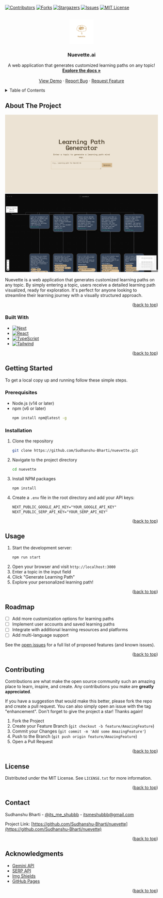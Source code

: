 
<a name="readme-top"></a>

<!-- PROJECT SHIELDS -->
[![Contributors][contributors-shield]][contributors-url]
[![Forks][forks-shield]][forks-url]
[![Stargazers][stars-shield]][stars-url]
[![Issues][issues-shield]][issues-url]
[![MIT License][license-shield]][license-url]


<br />
<div align="center">
  <a href="https://github.com/Sudhanshu-Bharti/nuevette">
    <img src="Nuevette.png" alt="Nuevette" width="80" height="80">
  </a>

  <h3 align="center">Nuevette.ai</h3>

  <p align="center">
    A web application that generates customized learning paths on any topic!
    <br />
    <a href="https://github.com/Sudhanshu-Bharti/nuevette"><strong>Explore the docs »</strong></a>
    <br />
    <br />
    <a href="https://github.com/Sudhanshu-Bharti/nuevette">View Demo</a>
    ·
    <a href="https://github.com/Sudhanshu-Bharti/nuevette/issues">Report Bug</a>
    ·
    <a href="https://github.com/Sudhanshu-Bharti/nuevette/issues">Request Feature</a>
  </p>
</div>

<!-- TABLE OF CONTENTS -->
<details>
  <summary>Table of Contents</summary>
  <ol>
    <li>
      <a href="#about-the-project">About The Project</a>
      <ul>
        <li><a href="#built-with">Built With</a></li>
      </ul>
    </li>
    <li>
      <a href="#getting-started">Getting Started</a>
      <ul>
        <li><a href="#prerequisites">Prerequisites</a></li>
        <li><a href="#installation">Installation</a></li>
      </ul>
    </li>
    <li><a href="#usage">Usage</a></li>
    <li><a href="#roadmap">Roadmap</a></li>
    <li><a href="#contributing">Contributing</a></li>
    <li><a href="#license">License</a></li>
    <li><a href="#contact">Contact</a></li>
    <li><a href="#acknowledgments">Acknowledgments</a></li>
  </ol>
</details>

<!-- ABOUT THE PROJECT -->
## About The Project

![alt text](image-1.png)
![alt text](image.png)

Nuevette is a web application that generates customized learning paths on any topic. By simply entering a topic, users receive a detailed learning path visualized, ready for exploration. It's perfect for anyone looking to streamline their learning journey with a visually structured approach.

<p align="right">(<a href="#readme-top">back to top</a>)</p>

### Built With

* [![Next][Next.js]][Next-url]
* [![React][React.js]][React-url]
* [![TypeScript][TypeScript]][TypeScript-url]
* [![Tailwind][TailwindCSS]][Tailwind-url]

<p align="right">(<a href="#readme-top">back to top</a>)</p>

<!-- GETTING STARTED -->
## Getting Started

To get a local copy up and running follow these simple steps.

### Prerequisites

* Node.js (v14 or later)
* npm (v6 or later)
  ```sh
  npm install npm@latest -g
  ```

### Installation

1. Clone the repository
   ```sh
   git clone https://github.com/Sudhanshu-Bharti/nuevette.git
   ```
2. Navigate to the project directory
   ```sh
   cd nuevette
   ```
3. Install NPM packages
   ```sh
   npm install
   ```
4. Create a `.env` file in the root directory and add your API keys:
   ```plaintext
   NEXT_PUBLIC_GOOGLE_API_KEY="YOUR_GOOGLE_API_KEY"
   NEXT_PUBLIC_SERP_API_KEY="YOUR_SERP_API_KEY"
   ```

<p align="right">(<a href="#readme-top">back to top</a>)</p>

<!-- USAGE EXAMPLES -->
## Usage

1. Start the development server:
   ```sh
   npm run start
   ```
2. Open your browser and visit `http://localhost:3000`
3. Enter a topic in the input field
4. Click "Generate Learning Path"
5. Explore your personalized learning path!

<p align="right">(<a href="#readme-top">back to top</a>)</p>

<!-- ROADMAP -->
## Roadmap

- [ ] Add more customization options for learning paths
- [ ] Implement user accounts and saved learning paths
- [ ] Integrate with additional learning resources and platforms
- [ ] Add multi-language support

See the [open issues](https://github.com/Sudhanshu-Bharti/nuevette/issues) for a full list of proposed features (and known issues).

<p align="right">(<a href="#readme-top">back to top</a>)</p>

<!-- CONTRIBUTING -->
## Contributing

Contributions are what make the open source community such an amazing place to learn, inspire, and create. Any contributions you make are **greatly appreciated**.

If you have a suggestion that would make this better, please fork the repo and create a pull request. You can also simply open an issue with the tag "enhancement".
Don't forget to give the project a star! Thanks again!

1. Fork the Project
2. Create your Feature Branch (`git checkout -b feature/AmazingFeature`)
3. Commit your Changes (`git commit -m 'Add some AmazingFeature'`)
4. Push to the Branch (`git push origin feature/AmazingFeature`)
5. Open a Pull Request

<p align="right">(<a href="#readme-top">back to top</a>)</p>

<!-- LICENSE -->
## License

Distributed under the MIT License. See `LICENSE.txt` for more information.

<p align="right">(<a href="#readme-top">back to top</a>)</p>

<!-- CONTACT -->
## Contact

Sudhanshu Bharti - [@its_me_shubbb](https://twitter.com/its_me_shubbb) - itsmeshubbb@gmail.com

Project Link: [https://github.com/Sudhanshu-Bharti/nuevette](https://github.com/Sudhanshu-Bharti/nuevette)

<p align="right">(<a href="#readme-top">back to top</a>)</p>

<!-- ACKNOWLEDGMENTS -->
## Acknowledgments

* [Gemini API](https://deepmind.google/technologies/gemini/)
* [SERP API](https://serpapi.com/)
* [Img Shields](https://shields.io)
* [GitHub Pages](https://pages.github.com)

<p align="right">(<a href="#readme-top">back to top</a>)</p>

<!-- MARKDOWN LINKS & IMAGES -->
<!-- https://www.markdownguide.org/basic-syntax/#reference-style-links -->
[contributors-shield]: https://img.shields.io/github/contributors/Sudhanshu-Bharti/nuevette.svg?style=for-the-badge
[contributors-url]: https://github.com/Sudhanshu-Bharti/nuevette/graphs/contributors
[forks-shield]: https://img.shields.io/github/forks/Sudhanshu-Bharti/nuevette.svg?style=for-the-badge
[forks-url]: https://github.com/Sudhanshu-Bharti/nuevette/network/members
[stars-shield]: https://img.shields.io/github/stars/Sudhanshu-Bharti/nuevette.svg?style=for-the-badge
[stars-url]: https://github.com/Sudhanshu-Bharti/nuevette/stargazers
[issues-shield]: https://img.shields.io/github/issues/Sudhanshu-Bharti/nuevette.svg?style=for-the-badge
[issues-url]: https://github.com/Sudhanshu-Bharti/nuevette/issues
[license-shield]: https://img.shields.io/github/license/Sudhanshu-Bharti/nuevette.svg?style=for-the-badge
[license-url]: https://github.com/Sudhanshu-Bharti/nuevette/blob/master/LICENSE.txt
[product-screenshot]: images/screenshot.png
[Next.js]: https://img.shields.io/badge/next.js-000000?style=for-the-badge&logo=nextdotjs&logoColor=white
[Next-url]: https://nextjs.org/
[React.js]: https://img.shields.io/badge/React-20232A?style=for-the-badge&logo=react&logoColor=61DAFB
[React-url]: https://reactjs.org/
[TypeScript]: https://img.shields.io/badge/TypeScript-007ACC?style=for-the-badge&logo=typescript&logoColor=white
[TypeScript-url]: https://www.typescriptlang.org/
[TailwindCSS]: https://img.shields.io/badge/Tailwind_CSS-38B2AC?style=for-the-badge&logo=tailwind-css&logoColor=white
[Tailwind-url]: https://tailwindcss.com/